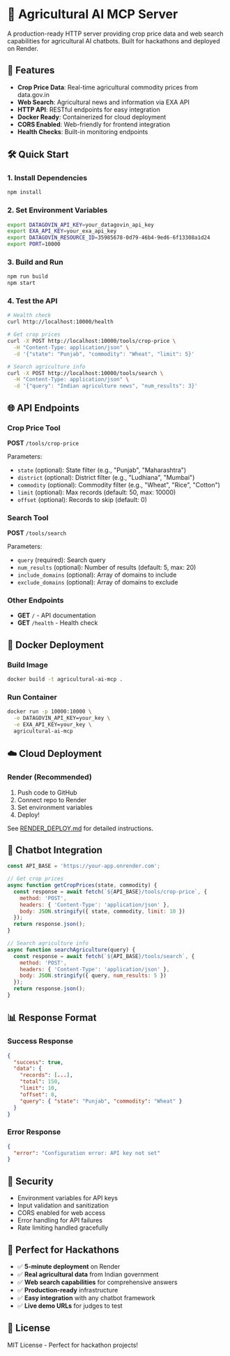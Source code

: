 # 🌾 Agricultural AI MCP Server

A production-ready HTTP server providing crop price data and web search capabilities for agricultural AI chatbots. Built for hackathons and deployed on Render.

## 🚀 Features

- **Crop Price Data**: Real-time agricultural commodity prices from data.gov.in
- **Web Search**: Agricultural news and information via EXA API
- **HTTP API**: RESTful endpoints for easy integration
- **Docker Ready**: Containerized for cloud deployment
- **CORS Enabled**: Web-friendly for frontend integration
- **Health Checks**: Built-in monitoring endpoints

## 🛠️ Quick Start

### 1. Install Dependencies
```bash
npm install
```

### 2. Set Environment Variables
```bash
export DATAGOVIN_API_KEY=your_datagovin_api_key
export EXA_API_KEY=your_exa_api_key
export DATAGOVIN_RESOURCE_ID=35985678-0d79-46b4-9ed6-6f13308a1d24
export PORT=10000
```

### 3. Build and Run
```bash
npm run build
npm start
```

### 4. Test the API
```bash
# Health check
curl http://localhost:10000/health

# Get crop prices
curl -X POST http://localhost:10000/tools/crop-price \
  -H "Content-Type: application/json" \
  -d '{"state": "Punjab", "commodity": "Wheat", "limit": 5}'

# Search agriculture info
curl -X POST http://localhost:10000/tools/search \
  -H "Content-Type: application/json" \
  -d '{"query": "Indian agriculture news", "num_results": 3}'
```

## 🌐 API Endpoints

### Crop Price Tool
**POST** `/tools/crop-price`

Parameters:
- `state` (optional): State filter (e.g., "Punjab", "Maharashtra")
- `district` (optional): District filter (e.g., "Ludhiana", "Mumbai")
- `commodity` (optional): Commodity filter (e.g., "Wheat", "Rice", "Cotton")
- `limit` (optional): Max records (default: 50, max: 10000)
- `offset` (optional): Records to skip (default: 0)

### Search Tool
**POST** `/tools/search`

Parameters:
- `query` (required): Search query
- `num_results` (optional): Number of results (default: 5, max: 20)
- `include_domains` (optional): Array of domains to include
- `exclude_domains` (optional): Array of domains to exclude

### Other Endpoints
- **GET** `/` - API documentation
- **GET** `/health` - Health check

## 🐳 Docker Deployment

### Build Image
```bash
docker build -t agricultural-ai-mcp .
```

### Run Container
```bash
docker run -p 10000:10000 \
  -e DATAGOVIN_API_KEY=your_key \
  -e EXA_API_KEY=your_key \
  agricultural-ai-mcp
```

## ☁️ Cloud Deployment

### Render (Recommended)
1. Push code to GitHub
2. Connect repo to Render
3. Set environment variables
4. Deploy!

See [RENDER_DEPLOY.md](./RENDER_DEPLOY.md) for detailed instructions.

## 🤖 Chatbot Integration

```javascript
const API_BASE = 'https://your-app.onrender.com';

// Get crop prices
async function getCropPrices(state, commodity) {
  const response = await fetch(`${API_BASE}/tools/crop-price`, {
    method: 'POST',
    headers: { 'Content-Type': 'application/json' },
    body: JSON.stringify({ state, commodity, limit: 10 })
  });
  return response.json();
}

// Search agriculture info
async function searchAgriculture(query) {
  const response = await fetch(`${API_BASE}/tools/search`, {
    method: 'POST',
    headers: { 'Content-Type': 'application/json' },
    body: JSON.stringify({ query, num_results: 5 })
  });
  return response.json();
}
```

## 📊 Response Format

### Success Response
```json
{
  "success": true,
  "data": {
    "records": [...],
    "total": 150,
    "limit": 10,
    "offset": 0,
    "query": { "state": "Punjab", "commodity": "Wheat" }
  }
}
```

### Error Response
```json
{
  "error": "Configuration error: API key not set"
}
```

## 🔐 Security

- Environment variables for API keys
- Input validation and sanitization
- CORS enabled for web access
- Error handling for API failures
- Rate limiting handled gracefully

## 🎯 Perfect for Hackathons

- ✅ **5-minute deployment** on Render
- ✅ **Real agricultural data** from Indian government
- ✅ **Web search capabilities** for comprehensive answers
- ✅ **Production-ready** infrastructure
- ✅ **Easy integration** with any chatbot framework
- ✅ **Live demo URLs** for judges to test

## 📝 License

MIT License - Perfect for hackathon projects!